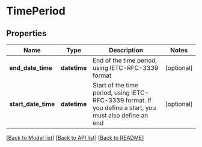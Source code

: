 # TimePeriod

## Properties
Name | Type | Description | Notes
------------ | ------------- | ------------- | -------------
**end_date_time** | **datetime** | End of the time period, using IETC-RFC-3339 format | [optional] 
**start_date_time** | **datetime** | Start of the time period, using IETC-RFC-3339 format. If you define a start, you must also define an end | [optional] 

[[Back to Model list]](../README.md#documentation-for-models) [[Back to API list]](../README.md#documentation-for-api-endpoints) [[Back to README]](../README.md)


